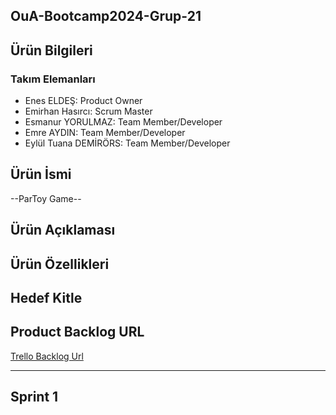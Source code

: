 OuA-Bootcamp2024-Grup-21
---

Ürün Bilgileri
---

### Takım Elemanları


- Enes ELDEŞ: Product Owner
- Emirhan Hasırcı: Scrum Master
- Esmanur YORULMAZ: Team Member/Developer
- Emre AYDIN: Team Member/Developer
- Eylül Tuana DEMİRÖRS: Team Member/Developer

## Ürün İsmi



--ParToy Game--

## Ürün Açıklaması



## Ürün Özellikleri



## Hedef Kitle



## Product Backlog URL



[Trello Backlog Url](https://trello.com/b/ufkwFhYQ/oua-bootcamp2024-grup-21 "ParToy Game Trello")

---

## Sprint 1